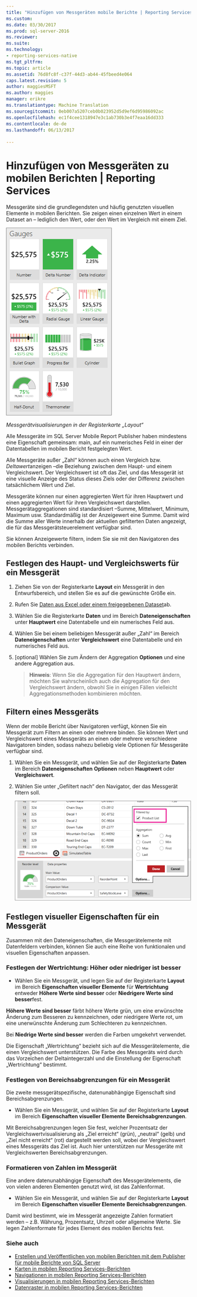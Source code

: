 ```yaml
---
title: "Hinzufügen von Messgeräten mobile Berichte | Reporting Services | Microsoft Docs"
ms.custom: 
ms.date: 03/30/2017
ms.prod: sql-server-2016
ms.reviewer: 
ms.suite: 
ms.technology:
- reporting-services-native
ms.tgt_pltfrm: 
ms.topic: article
ms.assetid: 76d8fc8f-c37f-44d3-ab44-45fbeed4e064
caps.latest.revision: 5
author: maggiesMSFT
ms.author: maggies
manager: erikre
ms.translationtype: Machine Translation
ms.sourcegitcommit: 0eb007a5207ceb0b023952d5d9ef6d95986092ac
ms.openlocfilehash: ec1f4cee1318947e3c1ab730b3e4f7eaa16dd333
ms.contentlocale: de-de
ms.lasthandoff: 06/13/2017

---
```

# <a name="add-gauges-to-mobile-reports--reporting-services"></a>Hinzufügen von Messgeräten zu mobilen Berichten | Reporting Services
Messgeräte sind die grundlegendsten und häufig genutzten visuellen Elemente in mobilen Berichten. Sie zeigen einen einzelnen Wert in einem Dataset an – lediglich den Wert, oder den Wert im Vergleich mit einem Ziel.

![PBI_SSMRP_Gauges](../../reporting-services/mobile-reports/media/pbi-ssmrp-gauges.png)  
  
*Messgerätvisualisierungen in der Registerkarte „Layout“*  
  
Alle Messgeräte im SQL Server Mobile Report Publisher haben mindestens eine Eigenschaft gemeinsam: main, auf ein numerisches Feld in einer der Datentabellen im mobilen Bericht festgelegten Wert.  

Alle Messgeräte außer „Zahl“ können auch einen Vergleich bzw. *Deltawert*anzeigen –die Beziehung zwischen dem Haupt- und einem Vergleichswert. Der Vergleichswert ist oft das Ziel, und das Messgerät ist eine visuelle Anzeige des Status dieses Ziels oder der Differenz zwischen tatsächlichem Wert und Ziel.

Messgeräte können nur einen aggregierten Wert für ihren Hauptwert und einen aggregierten Wert für ihren Vergleichswert darstellen. Messgerätaggregationen sind standardisiert –Summe, Mittelwert, Minimum, Maximum usw. Standardmäßig ist der Anzeigewert eine Summe. Damit wird die Summe aller Werte innerhalb der aktuellen gefilterten Daten angezeigt, die für das Messgerätsteuerelement verfügbar sind. 

Sie können Anzeigewerte filtern, indem Sie sie mit den Navigatoren des mobilen Berichts verbinden. 

## <a name="set-the-main-and-comparison-values-for-a-gauge"></a>Festlegen des Haupt- und Vergleichswerts für ein Messgerät

1. Ziehen Sie von der Registerkarte **Layout** ein Messgerät in den Entwurfsbereich, und stellen Sie es auf die gewünschte Größe ein.

2. Rufen Sie [Daten aus Excel oder einem freigegebenen Dataset](../../reporting-services/mobile-reports/data-for-reporting-services-mobile-reports.md)ab.

3. Wählen Sie die Registerkarte **Daten** und im Bereich **Dateneigenschaften** unter **Hauptwert** eine Datentabelle und ein numerisches Feld aus.

3. Wählen Sie bei einem beliebigen Messgerät außer „Zahl“ im Bereich **Dateneigenschaften** unter **Vergleichswert** eine Datentabelle und ein numerisches Feld aus.

4. [optional] Wählen Sie zum Ändern der Aggregation **Optionen** und eine andere Aggregation aus.
   
   >**Hinweis**: Wenn Sie die Aggregation für den Hauptwert ändern, möchten Sie wahrscheinlich auch die Aggregation für den Vergleichswert ändern, obwohl Sie in einigen Fällen vielleicht Aggregationsmethoden kombinieren möchten.  

## <a name="filter-a-gauge"></a>Filtern eines Messgeräts
  
Wenn der mobile Bericht über Navigatoren verfügt, können Sie ein Messgerät zum Filtern an einen oder mehrere binden. Sie können Wert und Vergleichswert eines Messgeräts an einen oder mehrere verschiedene Navigatoren binden, sodass nahezu beliebig viele Optionen für Messgeräte verfügbar sind.  

1. Wählen Sie ein Messgerät, und wählen Sie auf der Registerkarte **Daten** im Bereich **Dateneigenschaften** **Optionen** neben **Hauptwert** oder **Vergleichswert**.

2. Wählen Sie unter „Gefiltert nach“ den Navigator, der das Messgerät filtern soll.

   ![mobile-report-gauge-navigator](../../reporting-services/mobile-reports/media/mobile-report-gauge-navigator.png)
 
## <a name="set-visual-properties-for-a-gauge"></a>Festlegen visueller Eigenschaften für ein Messgerät
  
Zusammen mit den Dateneigenschaften, die Messgerätelemente mit Datenfeldern verbinden, können Sie auch eine Reihe von funktionalen und visuellen Eigenschaften anpassen. 

### <a name="set-value-direction-high-or-low-is-better"></a>Festlegen der Wertrichtung: Höher oder niedriger ist besser
* Wählen Sie ein Messgerät, und legen Sie auf der Registerkarte **Layout** im Bereich **Eigenschaften visueller Elemente** für **Wertrichtung** entweder **Höhere Werte sind besser** oder **Niedrigere Werte sind besser**fest. 

**Höhere Werte sind besser** färbt höhere Werte grün, um eine erwünschte Änderung zum Besseren zu kennzeichnen, oder niedrigere Werte rot, um eine unerwünschte Änderung zum Schlechteren zu kennzeichnen. 

Bei **Niedrige Werte sind besser** werden die Farben umgekehrt verwendet.

Die Eigenschaft „Wertrichtung“ bezieht sich auf die Messgerätelemente, die einen Vergleichswert unterstützen. Die Farbe des Messgeräts wird durch das Vorzeichen der Deltaintegerzahl und die Einstellung der Eigenschaft „Wertrichtung“ bestimmt.  
  
### <a name="set-range-stops-for-a-gauge"></a>Festlegen von Bereichsabgrenzungen für ein Messgerät
Die zweite messgerätspezifische, datenunabhängige Eigenschaft sind Bereichsabgrenzungen. 

* Wählen Sie ein Messgerät, und wählen Sie auf der Registerkarte **Layout** im Bereich **Eigenschaften visueller Elemente** **Bereichsabgrenzungen**.

Mit Bereichsabgrenzungen legen Sie fest, welcher Prozentsatz der Vergleichswertvisualisierung als „Ziel erreicht“ (grün), „neutral“ (gelb) und „Ziel nicht erreicht“ (rot) dargestellt werden soll, wobei der Vergleichswert eines Messgeräts das Ziel ist. Auch hier unterstützen nur Messgeräte mit Vergleichswerten Bereichsabgrenzungen.  

### <a name="format-the-numbers-in-the-gauge"></a>Formatieren von Zahlen im Messgerät  
Eine andere datenunabhängige Eigenschaft des Messgerätelements, die von vielen anderen Elementen genutzt wird, ist das Zahlenformat. 

* Wählen Sie ein Messgerät, und wählen Sie auf der Registerkarte **Layout** im Bereich **Eigenschaften visueller Elemente** **Bereichsabgrenzungen**.

Damit wird bestimmt, wie im Messgerät angezeigte Zahlen formatiert werden – z.B. Währung, Prozentsatz, Uhrzeit oder allgemeine Werte. Sie legen Zahlenformate für jedes Element des mobilen Berichts fest.
  
### <a name="see-also"></a>Siehe auch 

* [Erstellen und Veröffentlichen von mobilen Berichten mit dem Publisher für mobile Berichte von SQL Server](../../reporting-services/mobile-reports/create-mobile-reports-with-sql-server-mobile-report-publisher.md)
* [Karten in mobilen Reporting Services-Berichten](../../reporting-services/mobile-reports/maps-in-reporting-services-mobile-reports.md)
* [Navigationen in mobilen Reporting Services-Berichten](../../reporting-services/mobile-reports/add-navigators-to-reporting-services-mobile-reports.md)
* [Visualisierungen in mobilen Reporting Services-Berichten](../../reporting-services/mobile-reports/add-visualizations-to-reporting-services-mobile-reports.md)
* [Datenraster in mobilen Reporting Services-Berichten](../../reporting-services/mobile-reports/add-data-grids-to-mobile-reports-reporting-services.md) 

